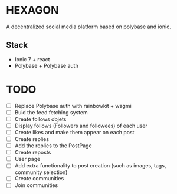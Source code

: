 # HEXAGON
A decentralized social media platform based on polybase and ionic.

## Stack
- Ionic 7 + react
- Polybase + Polybase auth

# TODO
- [ ] Replace Polybase auth with rainbowkit + wagmi
- [ ] Buid the feed fetching system
- [ ] Create follows objets
- [ ] Display follows (Followers and followees) of each user
- [ ] Create likes and make them appear on each post
- [ ] Create replies
- [ ] Add the replies to the PostPage
- [ ] Create reposts
- [ ] User page
- [ ] Add extra functionality to post creation (such as images, tags, community selection)
- [ ] Create communities
- [ ] Join communities

